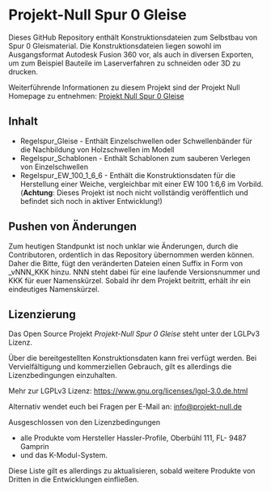 # Projekt-Null Spur 0 Gleise

Dieses GitHub Repository enthält Konstruktionsdateien zum Selbstbau von Spur 0 Gleismaterial. Die Konstruktionsdateien liegen sowohl im Ausgangsformat Autodesk Fusion 360 vor, als auch in diversen Exporten, um zum Beispiel Bauteile im Laserverfahren zu schneiden oder 3D zu drucken.

Weiterführende Informationen zu diesem Projekt sind der Projekt Null Homepage zu entnehmen: [Projekt Null Spur 0 Gleise](https://projekt-null.de/projekte/spur-0-gleise/)

## Inhalt

- Regelspur_Gleise - Enthält Einzelschwellen oder Schwellenbänder für die Nachbildung von Holzschwellen im Modell
- Regelspur_Schablonen - Enthält Schablonen zum sauberen Verlegen von Einzelschwellen 
- Regelspur_EW_100_1_6_6 - Enthält die Konstruktionsdaten für die Herstellung einer Weiche, vergleichbar mit einer EW 100 1:6,6 im Vorbild. (**Achtung**: Dieses Projekt ist noch nicht vollständig veröffentlich und befindet sich noch in aktiver Entwicklung!)

## Pushen von Änderungen

Zum heutigen Standpunkt ist noch unklar wie Änderungen, durch die Contributoren, ordentlich in das Repository übernommen werden können. Daher die Bitte, fügt den veränderten Dateien einen Suffix in Form von _vNNN_KKK hinzu. NNN steht dabei für eine laufende Versionsnummer und KKK für euer Namenskürzel. Sobald ihr dem Projekt beitritt, erhält ihr ein eindeutiges Namenskürzel.  

## Lizenzierung

Das Open Source Projekt *Projekt-Null Spur 0 Gleise* steht unter der LGLPv3 Lizenz. 

Über die bereitgestellten Konstruktionsdaten kann frei verfügt werden. Bei Vervielfältigung und kommerziellen Gebrauch, gilt es allerdings die Lizenzbedingungen einzuhalten. 

Mehr zur LGPLv3 Lizenz: https://www.gnu.org/licenses/lgpl-3.0.de.html

Alternativ wendet euch bei Fragen per E-Mail an: info@projekt-null.de

Ausgeschlossen von den Lizenzbedingungen

- alle Produkte vom Hersteller Hassler-Profile, Oberbühl 111, FL- 9487 Gamprin
- und das K-Modul-System.

Diese Liste gilt es allerdings zu aktualisieren, sobald weitere Produkte von Dritten in die Entwicklungen einfließen.

























 



